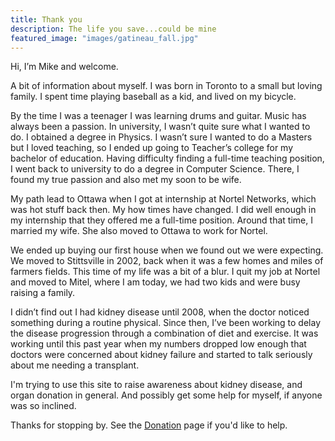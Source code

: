 ```yaml
---
title: Thank you
description: The life you save...could be mine
featured_image: "images/gatineau_fall.jpg"
---
```

Hi, I’m Mike and welcome.

A bit of information about myself.  I was born in Toronto to a small but loving
family. I spent time playing baseball as a kid, and lived on my bicycle.

By the time I was a teenager I was learning drums and guitar. Music has always
been a passion. In university, I wasn’t quite sure what I wanted to do.  I
obtained a degree in Physics. I wasn’t sure I wanted to do a Masters but I
loved teaching, so I ended up going to Teacher’s college for my bachelor of
education. Having difficulty finding a full-time teaching position, I went back
to university to do a degree in Computer Science. There, I found my true
passion and also met my soon to be wife.

My path lead to Ottawa when I got at internship at Nortel Networks, which was
hot stuff back then. My how times have changed. I did well enough in my
internship that they offered me a full-time position. Around that time, I
married my wife. She also moved to Ottawa to work for Nortel.

We ended up buying our first house when we found out we were expecting.  We
moved to Stittsville in 2002, back when it was a few homes and miles of farmers
fields.  This time of my life was a bit of a blur.  I quit my job at Nortel and
moved to Mitel, where I am today, we had two kids and were busy raising a
family.

I didn’t find out I had kidney disease until 2008, when the doctor noticed
something during a routine physical. Since then, I’ve been working to delay the
disease progression through a combination of diet and exercise.  It was working
until this past year when my numbers dropped low enough that doctors were
concerned about kidney failure and started to talk seriously about me needing a
transplant.

I'm trying to use this site to raise awareness about kidney disease, and 
organ donation in general. And possibly get some help for myself, if anyone
was so inclined.

Thanks for stopping by. See the [Donation](/donation/) page if you'd like to help.
